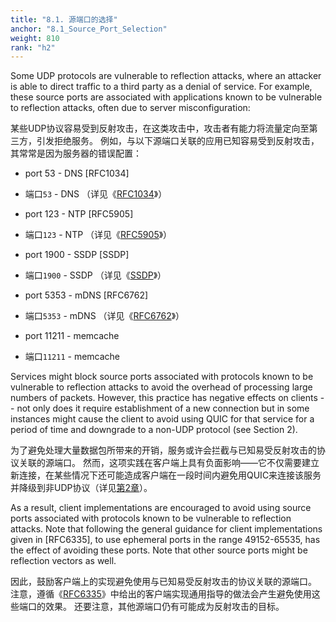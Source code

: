 ```yaml
---
title: "8.1. 源端口的选择"
anchor: "8.1_Source_Port_Selection"
weight: 810
rank: "h2"
---
```


Some UDP protocols are vulnerable to reflection attacks, where an attacker is able to direct traffic to a third party as a denial of service. For example, these source ports are associated with applications known to be vulnerable to reflection attacks, often due to server misconfiguration:

某些UDP协议容易受到反射攻击，在这类攻击中，攻击者有能力将流量定向至第三方，引发拒绝服务。
例如，与以下源端口关联的应用已知容易受到反射攻击，其常常是因为服务器的错误配置：

* port 53 - DNS [RFC1034]

* 端口`53` - DNS （详见《[RFC1034](https://www.rfc-editor.org/info/rfc1034)》）

* port 123 - NTP [RFC5905]

* 端口`123` - NTP （详见《[RFC5905](https://www.rfc-editor.org/info/rfc5905)》）

* port 1900 - SSDP [SSDP]

* 端口`1900` - SSDP （详见《[SSDP](https://openconnectivity.org/upnp-specs/UPnP-arch-DeviceArchitecture-v2.0-20200417.pdf)》）

* port 5353 - mDNS [RFC6762]

* 端口`5353` - mDNS （详见《[RFC6762](https://www.rfc-editor.org/info/rfc6762)》）

* port 11211 - memcache

* 端口`11211` - memcache

Services might block source ports associated with protocols known to be vulnerable to reflection attacks to avoid the overhead of processing large numbers of packets. However, this practice has negative effects on clients -- not only does it require establishment of a new connection but in some instances might cause the client to avoid using QUIC for that service for a period of time and downgrade to a non-UDP protocol (see Section 2).

为了避免处理大量数据包所带来的开销，服务或许会拦截与已知易受反射攻击的协议关联的源端口。
然而，这项实践在客户端上具有负面影响——它不仅需要建立新连接，在某些情况下还可能造成客户端在一段时间内避免用QUIC来连接该服务并降级到非UDP协议（详见[第2章](#2_The_Necessity_of_Fallback)）。

As a result, client implementations are encouraged to avoid using source ports associated with protocols known to be vulnerable to reflection attacks. Note that following the general guidance for client implementations given in [RFC6335], to use ephemeral ports in the range 49152-65535, has the effect of avoiding these ports. Note that other source ports might be reflection vectors as well.

因此，鼓励客户端上的实现避免使用与已知易受反射攻击的协议关联的源端口。
注意，遵循《[RFC6335](https://www.rfc-editor.org/info/rfc6335)》中给出的客户端实现通用指导的做法会产生避免使用这些端口的效果。
还要注意，其他源端口仍有可能成为反射攻击的目标。
